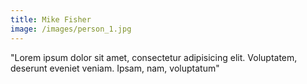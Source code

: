 ```yaml
---
title: Mike Fisher
image: /images/person_1.jpg
---
```


"Lorem ipsum dolor sit amet, consectetur adipisicing elit. Voluptatem, deserunt eveniet veniam. Ipsam, nam, voluptatum"